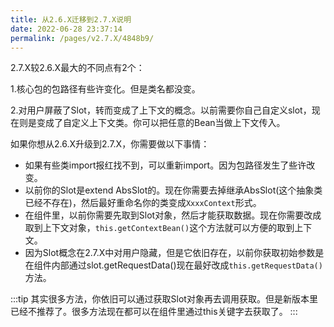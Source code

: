 ```yaml
---
title: 从2.6.X迁移到2.7.X说明
date: 2022-06-28 23:37:14
permalink: /pages/v2.7.X/4848b9/
---
```


2.7.X较2.6.X最大的不同点有2个：

1.核心包的包路径有些许变化。但是类名都没变。

2.对用户屏蔽了Slot，转而变成了上下文的概念。以前需要你自己自定义slot，现在则是变成了自定义上下文类。你可以把任意的Bean当做上下文传入。

如果你想从2.6.X升级到2.7.X，你需要做以下事情：

* 如果有些类import报红找不到，可以重新import。因为包路径发生了些许改变。
* 以前你的Slot是extend AbsSlot的。现在你需要去掉继承AbsSlot(这个抽象类已经不存在)，然后最好重命名你的类变成`XxxxContext`形式。
* 在组件里，以前你需要先取到Slot对象，然后才能获取数据。现在你需要改成取到上下文对象，`this.getContextBean()`这个方法就可以方便的取到上下文。
* 因为Slot概念在2.7.X中对用户隐藏，但是它依旧存在，以前你获取初始参数是在组件内部通过slot.getRequestData()现在最好改成`this.getRequestData()`方法。

:::tip
其实很多方法，你依旧可以通过获取Slot对象再去调用获取。但是新版本里已经不推荐了。很多方法现在都可以在组件里通过this关键字去获取了。
:::
